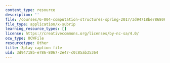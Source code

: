 ```yaml
---
content_type: resource
description: ''
file: /courses/6-004-computation-structures-spring-2017/3d94718be78680672e47c0c85ab35364_3HIV4MnLGCw.srt
file_type: application/x-subrip
learning_resource_types: []
license: https://creativecommons.org/licenses/by-nc-sa/4.0/
ocw_type: OCWFile
resourcetype: Other
title: 3play caption file
uid: 3d94718b-e786-8067-2e47-c0c85ab35364
---
```

